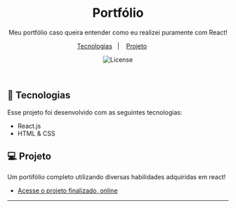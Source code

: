 <h1 align="center"> Portfólio </h1>

<p align="center">
Meu portfólio caso queira entender como eu realizei puramente com React! <br/>
</p>

<p align="center">
  <a href="#-tecnologias">Tecnologias</a>&nbsp;&nbsp;&nbsp;|&nbsp;&nbsp;&nbsp;
  <a href="#-projeto">Projeto</a>&nbsp;&nbsp;&nbsp; &nbsp;&nbsp;&nbsp;
</p>

<p align="center">
  <img alt="License" src="">
</p>

<br>

## 🚀 Tecnologias

Esse projeto foi desenvolvido com as seguintes tecnologias:

- React.js
- HTML & CSS

## 💻 Projeto

Um portifólio completo utilizando diversas habilidades adquiridas em react!

- [Acesse o projeto finalizado, online](https://port-igor.netlify.app/)

---
